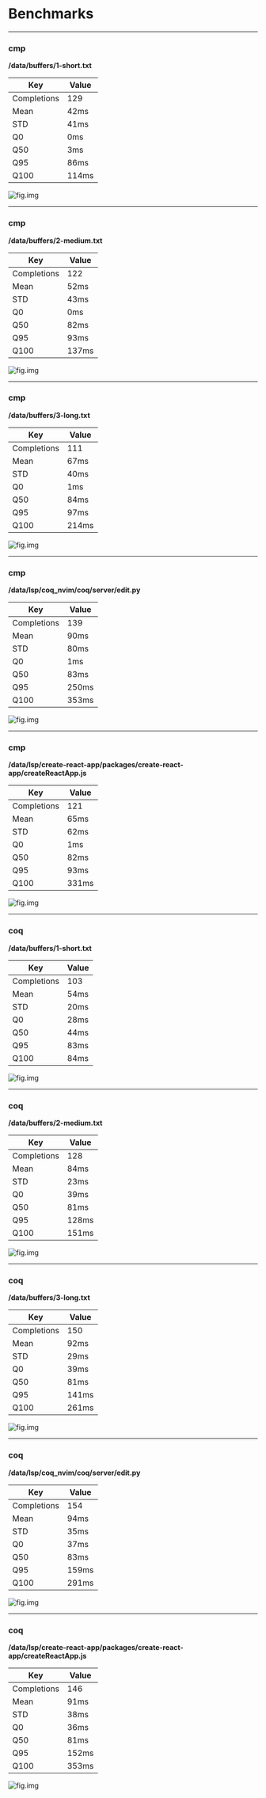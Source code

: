# Benchmarks


---

### cmp

**/data/buffers/1-short.txt**

| Key         | Value                        |
| ----------- | ---------------------------- |
| Completions | 129  |
| Mean        | 42ms |
| STD         | 41ms  |
| Q0          | 0ms   |
| Q50         | 3ms  |
| Q95         | 86ms  |
| Q100        | 114ms |

![fig.img](https://raw.githubusercontent.com/ms-jpq/vim.bench/main/plots/c6426ab57e802fa08dcffe99fbfeac14.png)


---

### cmp

**/data/buffers/2-medium.txt**

| Key         | Value                        |
| ----------- | ---------------------------- |
| Completions | 122  |
| Mean        | 52ms |
| STD         | 43ms  |
| Q0          | 0ms   |
| Q50         | 82ms  |
| Q95         | 93ms  |
| Q100        | 137ms |

![fig.img](https://raw.githubusercontent.com/ms-jpq/vim.bench/main/plots/78cc3e419d8cc2f802e43d486be1fb4f.png)


---

### cmp

**/data/buffers/3-long.txt**

| Key         | Value                        |
| ----------- | ---------------------------- |
| Completions | 111  |
| Mean        | 67ms |
| STD         | 40ms  |
| Q0          | 1ms   |
| Q50         | 84ms  |
| Q95         | 97ms  |
| Q100        | 214ms |

![fig.img](https://raw.githubusercontent.com/ms-jpq/vim.bench/main/plots/58dd12a5c42471f3e2e23eec0c8f0800.png)


---

### cmp

**/data/lsp/coq_nvim/coq/server/edit.py**

| Key         | Value                        |
| ----------- | ---------------------------- |
| Completions | 139  |
| Mean        | 90ms |
| STD         | 80ms  |
| Q0          | 1ms   |
| Q50         | 83ms  |
| Q95         | 250ms  |
| Q100        | 353ms |

![fig.img](https://raw.githubusercontent.com/ms-jpq/vim.bench/main/plots/bc190c7ef28b48a0f7c19b0b8622951d.png)


---

### cmp

**/data/lsp/create-react-app/packages/create-react-app/createReactApp.js**

| Key         | Value                        |
| ----------- | ---------------------------- |
| Completions | 121  |
| Mean        | 65ms |
| STD         | 62ms  |
| Q0          | 1ms   |
| Q50         | 82ms  |
| Q95         | 93ms  |
| Q100        | 331ms |

![fig.img](https://raw.githubusercontent.com/ms-jpq/vim.bench/main/plots/21b9d82fd3a81ea3309e1d5ea8b54945.png)


---

### coq

**/data/buffers/1-short.txt**

| Key         | Value                        |
| ----------- | ---------------------------- |
| Completions | 103  |
| Mean        | 54ms |
| STD         | 20ms  |
| Q0          | 28ms   |
| Q50         | 44ms  |
| Q95         | 83ms  |
| Q100        | 84ms |

![fig.img](https://raw.githubusercontent.com/ms-jpq/vim.bench/main/plots/b5a0628258631a855e2b954dce9d61b7.png)


---

### coq

**/data/buffers/2-medium.txt**

| Key         | Value                        |
| ----------- | ---------------------------- |
| Completions | 128  |
| Mean        | 84ms |
| STD         | 23ms  |
| Q0          | 39ms   |
| Q50         | 81ms  |
| Q95         | 128ms  |
| Q100        | 151ms |

![fig.img](https://raw.githubusercontent.com/ms-jpq/vim.bench/main/plots/ad82d296990a5c5c2557f2e7af158e63.png)


---

### coq

**/data/buffers/3-long.txt**

| Key         | Value                        |
| ----------- | ---------------------------- |
| Completions | 150  |
| Mean        | 92ms |
| STD         | 29ms  |
| Q0          | 39ms   |
| Q50         | 81ms  |
| Q95         | 141ms  |
| Q100        | 261ms |

![fig.img](https://raw.githubusercontent.com/ms-jpq/vim.bench/main/plots/675da12f4bded28a8a71ca93d7911b30.png)


---

### coq

**/data/lsp/coq_nvim/coq/server/edit.py**

| Key         | Value                        |
| ----------- | ---------------------------- |
| Completions | 154  |
| Mean        | 94ms |
| STD         | 35ms  |
| Q0          | 37ms   |
| Q50         | 83ms  |
| Q95         | 159ms  |
| Q100        | 291ms |

![fig.img](https://raw.githubusercontent.com/ms-jpq/vim.bench/main/plots/77d454f58a6c11696a39a2b4a31ad13f.png)


---

### coq

**/data/lsp/create-react-app/packages/create-react-app/createReactApp.js**

| Key         | Value                        |
| ----------- | ---------------------------- |
| Completions | 146  |
| Mean        | 91ms |
| STD         | 38ms  |
| Q0          | 36ms   |
| Q50         | 81ms  |
| Q95         | 152ms  |
| Q100        | 353ms |

![fig.img](https://raw.githubusercontent.com/ms-jpq/vim.bench/main/plots/3b523c9b210a67f020683294edb06b04.png)

